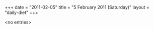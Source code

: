 +++
date = "2011-02-05"
title = "5 February 2011 (Saturday)"
layout = "daily-diet"
+++


\<no entries\>
